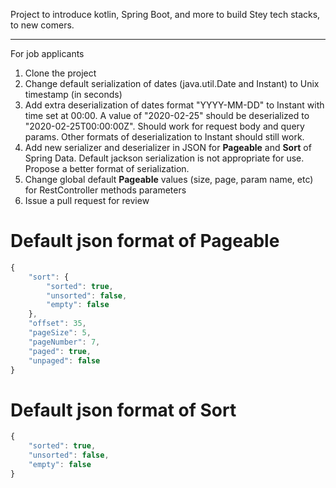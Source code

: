 Project to introduce kotlin, Spring Boot, and more to build Stey tech stacks, to new comers.

---

For job applicants
 1. Clone the project
 2. Change default serialization of dates (java.util.Date and Instant) to Unix timestamp (in seconds)
 3. Add extra deserialization of dates format "YYYY-MM-DD" to Instant with time set at 00:00. A value of "2020-02-25" should be deserialized to "2020-02-25T00:00:00Z". Should work for request body and query params. Other formats of deserialization to Instant should still work.
 4. Add new serializer and deserializer in JSON for **Pageable** and **Sort** of Spring Data. Default jackson serialization is not appropriate for use. Propose a better format of serialization.
 5. Change global default **Pageable** values (size, page, param name, etc) for RestController methods parameters
 6. Issue a pull request for review


# Default json format of Pageable
```javascript
{
    "sort": {
        "sorted": true,
        "unsorted": false,
        "empty": false
    },
    "offset": 35,
    "pageSize": 5,
    "pageNumber": 7,
    "paged": true,
    "unpaged": false
}
```

# Default json format of Sort
```javascript
{
    "sorted": true,
    "unsorted": false,
    "empty": false
}
```
